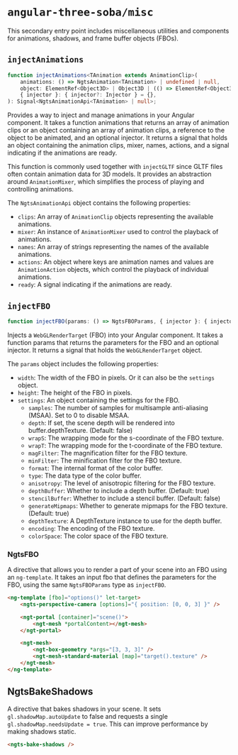 # `angular-three-soba/misc`

This secondary entry point includes miscellaneous utilities and components for animations, shadows, and frame buffer objects (FBOs).

## `injectAnimations`

```ts
function injectAnimations<TAnimation extends AnimationClip>(
	animations: () => NgtsAnimation<TAnimation> | undefined | null,
	object: ElementRef<Object3D> | Object3D | (() => ElementRef<Object3D> | Object3D | undefined | null),
	{ injector }: { injector?: Injector } = {},
): Signal<NgtsAnimationApi<TAnimation> | null>;
```

Provides a way to inject and manage animations in your Angular component. It takes a function animations that returns an array of animation clips or an object containing an array of animation clips, a reference to the object to be animated, and an optional injector. It returns a signal that holds an object containing the animation clips, mixer, names, actions, and a signal indicating if the animations are ready.

This function is commonly used together with `injectGLTF` since GLTF files often contain animation data for 3D models. It provides an abstraction around `AnimationMixer`, which simplifies the process of playing and controlling animations.

The `NgtsAnimationApi` object contains the following properties:

- `clips`: An array of `AnimationClip` objects representing the available animations.
- `mixer`: An instance of `AnimationMixer` used to control the playback of animations.
- `names`: An array of strings representing the names of the available animations.
- `actions`: An object where keys are animation names and values are `AnimationAction` objects, which control the playback of individual animations.
- `ready`: A signal indicating if the animations are ready.

## `injectFBO`

```ts
function injectFBO(params: () => NgtsFBOParams, { injector }: { injector?: Injector } = {}): Signal<WebGLRenderTarget>;
```

Injects a `WebGLRenderTarget` (FBO) into your Angular component. It takes a function params that returns the parameters for the FBO and an optional injector. It returns a signal that holds the `WebGLRenderTarget` object.

The `params` object includes the following properties:

- `width`: The width of the FBO in pixels. Or it can also be the `settings` object.
- `height`: The height of the FBO in pixels.
- `settings`: An object containing the settings for the FBO.
  - `samples`: The number of samples for multisample anti-aliasing (MSAA). Set to 0 to disable MSAA.
  - `depth`: If set, the scene depth will be rendered into buffer.depthTexture. (Default: false)
  - `wrapS`: The wrapping mode for the s-coordinate of the FBO texture.
  - `wrapT`: The wrapping mode for the t-coordinate of the FBO texture.
  - `magFilter`: The magnification filter for the FBO texture.
  - `minFilter`: The minification filter for the FBO texture.
  - `format`: The internal format of the color buffer.
  - `type`: The data type of the color buffer.
  - `anisotropy`: The level of anisotropic filtering for the FBO texture.
  - `depthBuffer`: Whether to include a depth buffer. (Default: true)
  - `stencilBuffer`: Whether to include a stencil buffer. (Default: false)
  - `generateMipmaps`: Whether to generate mipmaps for the FBO texture. (Default: true)
  - `depthTexture`: A DepthTexture instance to use for the depth buffer.
  - `encoding`: The encoding of the FBO texture.
  - `colorSpace`: The color space of the FBO texture.

### NgtsFBO

A directive that allows you to render a part of your scene into an FBO using an `ng-template`. It takes an input fbo that defines the parameters for the FBO, using the same `NgtsFBOParams` type as `injectFBO`.

```html
<ng-template [fbo]="options()" let-target>
	<ngts-perspective-camera [options]="{ position: [0, 0, 3] }" />

	<ngt-portal [container]="scene()">
		<ngt-mesh *portalContent></ngt-mesh>
	</ngt-portal>

	<ngt-mesh>
		<ngt-box-geometry *args="[3, 3, 3]" />
		<ngt-mesh-standard-material [map]="target().texture" />
	</ngt-mesh>
</ng-template>
```

## NgtsBakeShadows

A directive that bakes shadows in your scene. It sets `gl.shadowMap.autoUpdate` to false and requests a single `gl.shadowMap.needsUpdate = true`. This can improve performance by making shadows static.

```html
<ngts-bake-shadows />
```
